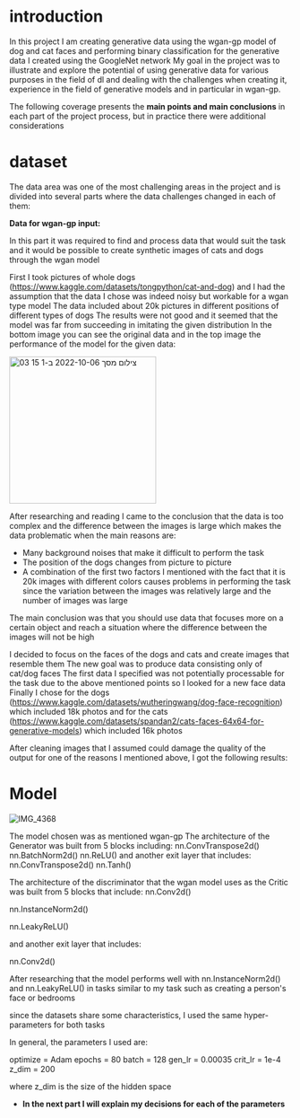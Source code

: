 # introduction
In this project I am creating generative data using the wgan-gp model of dog and cat faces and performing binary classification for the generative data I created using the GoogleNet network
My goal in the project was to illustrate and explore the potential of using generative data for various purposes in the field of dl and dealing with the challenges when creating it, experience in the field of generative models and in particular in wgan-gp.

The following coverage presents the **main points and main conclusions** in each part of the project process, but in practice there were additional considerations

# dataset
The data area was one of the most challenging areas in the project and is divided into several parts where the data challenges changed in each of them:

**Data for wgan-gp input:**

In this part it was required to find and process data that would suit the task and it would be possible to create synthetic images of cats and dogs through the wgan model

First I took pictures of whole dogs (https://www.kaggle.com/datasets/tongpython/cat-and-dog) and I had the assumption that the data I chose was indeed noisy but workable for a wgan type model
The data included about 20k pictures in different positions of different types of dogs
The results were not good and it seemed that the model was far from succeeding in imitating the given distribution
In the bottom image you can see the original data and in the top image the performance of the model for the given data:

<img width="262" alt="צילום מסך 2022-10-06 ב-1 15 03" src="https://user-images.githubusercontent.com/96596252/195866557-cf5b2d60-e598-4b69-b140-4faac1107cc5.png">

After researching and reading I came to the conclusion that the data is too complex and the difference between the images is large which makes the data problematic when the main reasons are:
- Many background noises that make it difficult to perform the task
- The position of the dogs changes from picture to picture
- A combination of the first two factors I mentioned with the fact that it is 20k images with different colors causes problems in performing the task since the variation between the images was relatively large and the number of images was large

The main conclusion was that you should use data that focuses more on a certain object and reach a situation where the difference between the images will not be high

I decided to focus on the faces of the dogs and cats and create images that resemble them
The new goal was to produce data consisting only of cat/dog faces
The first data I specified was not potentially processable for the task due to the above mentioned points so I looked for a new face data
Finally I chose for the dogs (https://www.kaggle.com/datasets/wutheringwang/dog-face-recognition) which included 18k photos and for the cats (https://www.kaggle.com/datasets/spandan2/cats-faces-64x64-for-generative-models) which included 16k photos

After cleaning images that I assumed could damage the quality of the output for one of the reasons I mentioned above, I got the following results:


# Model

![IMG_4368](https://user-images.githubusercontent.com/96596252/195898370-b7fb3055-b7bd-42a8-bad9-7bcb29f7715f.PNG)

The model chosen was as mentioned wgan-gp
The architecture of the Generator was built from 5 blocks including:
nn.ConvTranspose2d()
nn.BatchNorm2d()
nn.ReLU()
and another exit layer that includes:
nn.ConvTranspose2d()
nn.Tanh()

The architecture of the discriminator that the wgan model uses as the Critic was built from 5 blocks that include:
nn.Conv2d()

nn.InstanceNorm2d()

nn.LeakyReLU()

and another exit layer that includes:

nn.Conv2d()

After researching that the model performs well with nn.InstanceNorm2d()
and nn.LeakyReLU() in tasks similar to my task such as creating a person's face or bedrooms

since the datasets share some characteristics, I used the same hyper-parameters for both tasks

In general, the parameters I used are:

optimize = Adam
epochs = 80
batch = 128
gen_lr = 0.00035
crit_lr = 1e-4
z_dim = 200

where z_dim is the size of the hidden space
* **In the next part I will explain my decisions for each of the parameters**


